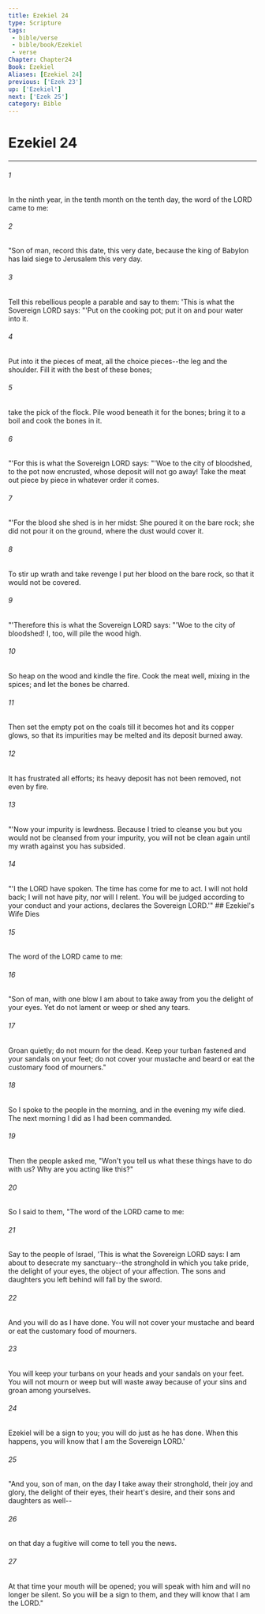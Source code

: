 ```yaml
---
title: Ezekiel 24
type: Scripture
tags:
 - bible/verse
 - bible/book/Ezekiel
 - verse
Chapter: Chapter24
Book: Ezekiel
Aliases: [Ezekiel 24]
previous: ['Ezek 23']
up: ['Ezekiel']
next: ['Ezek 25']
category: Bible
---
```

# Ezekiel 24

***


###### 1 
In the ninth year, in the tenth month on the tenth day, the word of the LORD came to me: 

###### 2 
"Son of man, record this date, this very date, because the king of Babylon has laid siege to Jerusalem this very day. 

###### 3 
Tell this rebellious people a parable and say to them: 'This is what the Sovereign LORD says: "'Put on the cooking pot; put it on and pour water into it. 

###### 4 
Put into it the pieces of meat, all the choice pieces--the leg and the shoulder. Fill it with the best of these bones; 

###### 5 
take the pick of the flock. Pile wood beneath it for the bones; bring it to a boil and cook the bones in it. 

###### 6 
"'For this is what the Sovereign LORD says: "'Woe to the city of bloodshed, to the pot now encrusted, whose deposit will not go away! Take the meat out piece by piece in whatever order it comes. 

###### 7 
"'For the blood she shed is in her midst: She poured it on the bare rock; she did not pour it on the ground, where the dust would cover it. 

###### 8 
To stir up wrath and take revenge I put her blood on the bare rock, so that it would not be covered. 

###### 9 
"'Therefore this is what the Sovereign LORD says: "'Woe to the city of bloodshed! I, too, will pile the wood high. 

###### 10 
So heap on the wood and kindle the fire. Cook the meat well, mixing in the spices; and let the bones be charred. 

###### 11 
Then set the empty pot on the coals till it becomes hot and its copper glows, so that its impurities may be melted and its deposit burned away. 

###### 12 
It has frustrated all efforts; its heavy deposit has not been removed, not even by fire. 

###### 13 
"'Now your impurity is lewdness. Because I tried to cleanse you but you would not be cleansed from your impurity, you will not be clean again until my wrath against you has subsided. 

###### 14 
"'I the LORD have spoken. The time has come for me to act. I will not hold back; I will not have pity, nor will I relent. You will be judged according to your conduct and your actions, declares the Sovereign LORD.'" ## Ezekiel's Wife Dies 

###### 15 
The word of the LORD came to me: 

###### 16 
"Son of man, with one blow I am about to take away from you the delight of your eyes. Yet do not lament or weep or shed any tears. 

###### 17 
Groan quietly; do not mourn for the dead. Keep your turban fastened and your sandals on your feet; do not cover your mustache and beard or eat the customary food of mourners." 

###### 18 
So I spoke to the people in the morning, and in the evening my wife died. The next morning I did as I had been commanded. 

###### 19 
Then the people asked me, "Won't you tell us what these things have to do with us? Why are you acting like this?" 

###### 20 
So I said to them, "The word of the LORD came to me: 

###### 21 
Say to the people of Israel, 'This is what the Sovereign LORD says: I am about to desecrate my sanctuary--the stronghold in which you take pride, the delight of your eyes, the object of your affection. The sons and daughters you left behind will fall by the sword. 

###### 22 
And you will do as I have done. You will not cover your mustache and beard or eat the customary food of mourners. 

###### 23 
You will keep your turbans on your heads and your sandals on your feet. You will not mourn or weep but will waste away because of your sins and groan among yourselves. 

###### 24 
Ezekiel will be a sign to you; you will do just as he has done. When this happens, you will know that I am the Sovereign LORD.' 

###### 25 
"And you, son of man, on the day I take away their stronghold, their joy and glory, the delight of their eyes, their heart's desire, and their sons and daughters as well-- 

###### 26 
on that day a fugitive will come to tell you the news. 

###### 27 
At that time your mouth will be opened; you will speak with him and will no longer be silent. So you will be a sign to them, and they will know that I am the LORD." 
